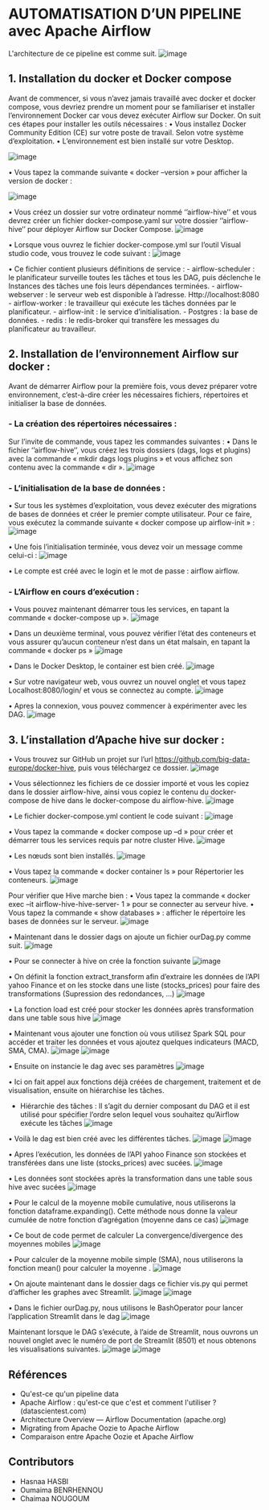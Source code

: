 # AUTOMATISATION D’UN PIPELINE avec Apache Airflow

L'architecture de ce pipeline est comme suit.
![image](https://user-images.githubusercontent.com/60548808/207005674-145cd77e-d3a9-4ba7-b7f0-46f891c94b2d.png)

## 1. Installation du docker et Docker compose 
Avant de commencer, si vous n’avez jamais travaillé avec docker et docker compose, vous devriez prendre un moment pour se familiariser et installer l’environnement Docker car vous devez exécuter Airflow sur Docker.
On suit ces étapes pour installer les outils nécessaires :
•	Vous installez Docker Community Edition (CE) sur votre poste de travail. Selon votre système d’exploitation.
•	L’environnement est bien installé sur votre Desktop.
 
![image](https://user-images.githubusercontent.com/60548808/207005909-b9b2e506-b030-4f35-bf09-cac4e920179d.png)

•	Vous tapez la commande suivante « docker –version » pour afficher la version de docker :

 ![image](https://user-images.githubusercontent.com/60548808/207005943-fe9c5d60-08b1-4901-996e-05b50003735f.png)

•	Vous créez un dossier sur votre ordinateur nommé ‘’airflow-hive’’ et vous devrez créer un fichier docker-compose.yaml sur votre dossier ‘’airflow-hive‘’ pour déployer Airflow sur Docker Compose.
 ![image](https://user-images.githubusercontent.com/60548808/207005971-3d3705e0-59b9-4ec2-8735-c8df1476d240.png)

•	Lorsque vous ouvrez le fichier docker-compose.yml sur l’outil Visual studio code, vous trouvez le code suivant : 
![image](https://user-images.githubusercontent.com/60548808/207006005-6a9f68d3-9aa0-4b57-86f8-75f0c4a87445.png)
 
•	Ce fichier contient plusieurs définitions de service :
    - airflow-scheduler : le planificateur surveille toutes les tâches et tous les DAG, puis déclenche le Instances des tâches une fois leurs dépendances terminées.
    - airflow-webserver : le serveur web est disponible à l’adresse. Http://localhost:8080
    - airflow-worker : le travailleur qui exécute les tâches données par le planificateur.
    - airflow-init : le service d’initialisation.
    - Postgres : la base de données.
    - redis : le redis-broker qui transfère les messages du planificateur au travailleur.
    
## 2. Installation de l’environnement Airflow sur docker :
Avant de démarrer Airflow pour la première fois, vous devez préparer votre environnement, c’est-à-dire créer les nécessaires fichiers, répertoires et initialiser la base de données.
### - La création des répertoires nécessaires :
Sur l’invite de commande, vous tapez les commandes suivantes :
•	Dans le fichier ‘’airflow-hive‘’, vous créez les trois dossiers (dags, logs et plugins) avec la commande « mkdir dags logs plugins » et vous affichez son contenu avec la commande  « dir ».
 ![image](https://user-images.githubusercontent.com/60548808/207006253-5b170be1-caa5-4bae-8d00-277303a373ee.png)

### - L’initialisation de la base de données :
•	Sur tous les systèmes d’exploitation, vous devez exécuter des migrations de bases de données et créer le premier compte utilisateur. Pour ce faire, vous exécutez la commande suivante « docker compose up airflow-init » :
 ![image](https://user-images.githubusercontent.com/60548808/207006367-17d11820-6601-4693-9ad9-09e255e4766b.png)

•	Une fois l’initialisation terminée, vous devez voir un message comme celui-ci :
 ![image](https://user-images.githubusercontent.com/60548808/207006557-eb587fd8-f84a-41e4-adf7-f2cd1ab1ad8a.png)

•	Le compte est créé avec le login et le mot de passe : airflow airflow.

### - L’Airflow en cours d’exécution :
•	Vous pouvez maintenant démarrer tous les services, en tapant la commande « docker-compose up ».
 ![image](https://user-images.githubusercontent.com/60548808/207006708-b95a94e2-ee08-4212-a0c3-d5f7982d29d9.png)

•	Dans un deuxième terminal, vous pouvez vérifier l’état des conteneurs et vous assurer qu’aucun conteneur n’est dans un état malsain, en tapant la commande « docker ps »
 ![image](https://user-images.githubusercontent.com/60548808/207006748-59d3d71a-1cbd-4d75-b14a-54bd7df7bd13.png)

•	Dans le Docker Desktop, le container est bien créé.
 ![image](https://user-images.githubusercontent.com/60548808/207006782-1f22529a-33bb-4994-ad9d-a04928e3a3a2.png)

•	Sur votre navigateur web, vous ouvrez un nouvel onglet et vous tapez Localhost:8080/login/   et vous se connectez au compte.
 ![image](https://user-images.githubusercontent.com/60548808/207006808-2185d1c5-e2c8-48b8-ba09-780b70b2aa43.png)

•	Apres la connexion, vous pouvez commencer à expérimenter avec les DAG.
 ![image](https://user-images.githubusercontent.com/60548808/207006835-8b5ff062-8d83-4e06-a45d-e0cdd518b5d6.png)

## 3. L’installation d’Apache hive sur docker :
•	Vous trouvez sur GitHub un projet sur l’url https://github.com/big-data-europe/docker-hive, puis vous téléchargez ce dossier.
 ![image](https://user-images.githubusercontent.com/60548808/207006890-e66f0f53-8daf-424e-8f88-f126a232e3fb.png)

•	Vous sélectionnez les fichiers de ce dossier importé et vous les copiez dans le dossier airflow-hive, ainsi vous copiez le contenu du docker-compose de hive dans le docker-compose du airflow-hive.
 ![image](https://user-images.githubusercontent.com/60548808/207006918-8a3ab744-84f9-4c51-a9a7-d8d4ea2123c3.png)

•	Le fichier docker-compose.yml contient le code suivant :
![image](https://user-images.githubusercontent.com/60548808/207006940-bb5eb9da-0497-416a-b6a6-87610a382185.png)
 
•	Vous tapez la commande « docker compose up –d » pour créer et démarrer tous les services requis par notre cluster Hive.
 ![image](https://user-images.githubusercontent.com/60548808/207007112-d00e42a8-4273-4148-aea4-a19bf4f01fee.png)

•	Les nœuds sont bien installés.
![image](https://user-images.githubusercontent.com/60548808/207007388-5b091285-7df4-4517-9d0b-b9c6964b54b6.png)

•	Vous tapez la commande « docker container ls » pour Répertorier les conteneurs.
![image](https://user-images.githubusercontent.com/60548808/207007415-6107d5c2-f70f-4a26-9818-0506ff19af61.png)
 

Pour vérifier que Hive marche bien : 
•	Vous tapez la commande « docker exec –it airflow-hive-hive-server- 1 » pour se connecter au serveur hive.
•	Vous tapez la commande « show databases » : afficher le répertoire les bases de données sur le serveur.
 ![image](https://user-images.githubusercontent.com/60548808/207007458-1e535746-19af-4394-bf01-d66114f257a5.png)

•	Maintenant dans le dossier dags on ajoute un fichier ourDag.py comme suit.
 ![image](https://user-images.githubusercontent.com/60548808/207007490-393fa901-111c-4449-9c4b-187acfb6bfdf.png)

•	Pour se connecter à hive on crée la fonction suivante
 ![image](https://user-images.githubusercontent.com/60548808/207007524-814afa66-1708-4b2d-b1bd-91e945735908.png)

•	On définit la fonction extract_transform afin d’extraire les données de l’API yahoo Finance et on les  stocke dans une liste (stocks_prices) pour faire des transformations (Supression des redondances, ...)
 ![image](https://user-images.githubusercontent.com/60548808/207007610-558f3325-9a38-4cdc-a855-de716097a27e.png)

•	La fonction load est créé pour stocker les données après transformation dans une table sous hive
 ![image](https://user-images.githubusercontent.com/60548808/207007636-34a1eac4-258d-489a-8c6b-9cb16fa03ea5.png)

•	Maintenant vous ajouter une fonction où vous utilisez Spark SQL pour accéder et traiter les données  et vous ajoutez quelques indicateurs (MACD, SMA, CMA).
 ![image](https://user-images.githubusercontent.com/60548808/207007671-4cc6d27f-d3c5-4fe5-835a-088479bf6756.png)
 ![image](https://user-images.githubusercontent.com/60548808/207007693-e14a0c60-5257-4f08-8c1c-82f791e72277.png)

•	Ensuite on instancie le dag avec ses paramètres
 ![image](https://user-images.githubusercontent.com/60548808/207007724-8e8a747d-8c8a-4384-a6b4-18dabd39bda6.png)

•	Ici on fait appel aux fonctions déjà créées de chargement, traitement et de visualisation, ensuite on hiérarchise les tâches.
-	Hiérarchie des tâches : Il s’agit du dernier composant du DAG et il est utilisé pour spécifier l’ordre selon lequel vous souhaitez qu’Airflow exécute les tâches
 ![image](https://user-images.githubusercontent.com/60548808/207007848-3e7bad72-7c39-4528-920b-20b8ab55e704.png)

•	Voilà le dag est bien créé avec les différentes tâches.
  ![image](https://user-images.githubusercontent.com/60548808/207007884-99919ffe-475e-40ac-aa1a-07a6a70def70.png)
![image](https://user-images.githubusercontent.com/60548808/207007906-d04065ae-e88d-4c14-a9fe-f26af90ec92d.png)

•	Apres l’exécution, les données de l’API yahoo Finance son stockées et transférées dans une liste (stocks_prices)  avec sucées.
 ![image](https://user-images.githubusercontent.com/60548808/207007929-e642ba1a-ed07-4d0d-8df5-c13fbd6d6abe.png)

•	Les données sont stockées après la transformation dans une table sous hive avec sucées
 ![image](https://user-images.githubusercontent.com/60548808/207007952-6454be73-bca3-43c3-87c6-40a514eb54da.png)

•	Pour le calcul de la moyenne mobile cumulative, nous utiliserons la fonction dataframe.expanding(). Cette méthode nous donne la valeur cumulée de notre fonction d’agrégation (moyenne dans ce cas) 
 ![image](https://user-images.githubusercontent.com/60548808/207007976-67c833cd-df0d-4775-a9b0-5841cdb82789.png)

•	Ce bout de code permet de calculer La convergence/divergence des moyennes mobiles
 ![image](https://user-images.githubusercontent.com/60548808/207007999-a1591a0e-fe9e-4f8f-b2c9-08136e9b1aba.png)

•	Pour calculer de la moyenne mobile simple (SMA), nous utiliserons la fonction mean() pour calculer la moyenne .
 ![image](https://user-images.githubusercontent.com/60548808/207008021-a6df7d28-cbff-4f6f-a764-c9404dcfd89b.png)

•	On ajoute maintenant dans le dossier dags ce fichier vis.py qui permet d’afficher les graphes avec Streamlit.
 ![image](https://user-images.githubusercontent.com/60548808/207008086-a3fe4439-509e-490a-a931-f09d252f8eaa.png)
 ![image](https://user-images.githubusercontent.com/60548808/207008118-be46e964-26df-443a-9543-c287005dcb7d.png)

•	Dans le fichier ourDag.py, nous utilisons le BashOperator pour lancer l’application Streamlit dans le dag
 ![image](https://user-images.githubusercontent.com/60548808/207008151-de3cd2d6-3aec-4ccf-8065-5d5349475a4d.png)

Maintenant lorsque le DAG s’exécute, à l’aide de Streamlit, nous ouvrons un nouvel onglet avec le numéro de port de Streamlit (8501) et nous obtenons les visualisations suivantes.
 ![image](https://user-images.githubusercontent.com/60548808/207008171-b0c1ae80-fc0e-4420-ad6d-cc9c1b3246d7.png)
![image](https://user-images.githubusercontent.com/60548808/207008189-b546290b-db4f-4830-ba55-0758fe393cab.png)
 



## Références

-	Qu'est-ce qu'un pipeline data
-	Apache Airflow : qu'est-ce que c'est et comment l'utiliser ? (datascientest.com)
-	Architecture Overview — Airflow Documentation (apache.org)
-	Migrating from Apache Oozie to Apache Airflow
-	Comparaison entre Apache Oozie et Apache Airflow




## Contributors
* Hasnaa HASBI
* Oumaima BENRHENNOU
* Chaimaa NOUGOUM
